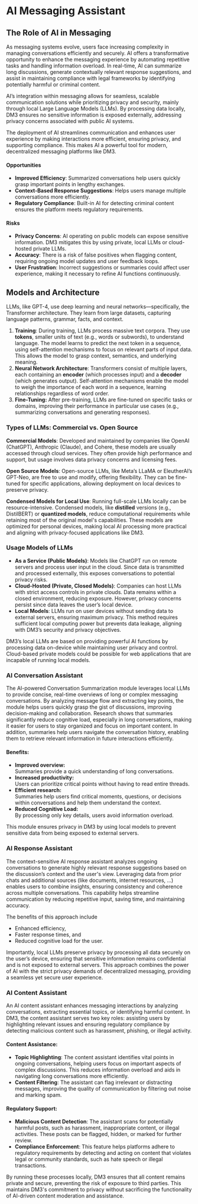 # AI Messaging Assistant

## The Role of AI in Messaging

As messaging systems evolve, users face increasing complexity in managing conversations efficiently and securely. AI offers a transformative opportunity to enhance the messaging experience by automating repetitive tasks and handling information overload. In real-time, AI can summarize long discussions, generate contextually relevant response suggestions, and assist in maintaining compliance with legal frameworks by identifying potentially harmful or criminal content.

AI’s integration within messaging allows for seamless, scalable communication solutions while prioritizing privacy and security, mainly through local Large Language Models (LLMs). By processing data locally, DM3 ensures no sensitive information is exposed externally, addressing privacy concerns associated with public AI systems.

The deployment of AI streamlines communication and enhances user experience by making interactions more efficient, ensuring privacy, and supporting compliance. This makes AI a powerful tool for modern, decentralized messaging platforms like DM3.

#### Opportunities

* **Improved Efficiency**: Summarized conversations help users quickly grasp important points in lengthy exchanges.
* **Context-Based Response Suggestions**: Helps users manage multiple conversations more efficiently.
* **Regulatory Compliance**: Built-in AI for detecting criminal content ensures the platform meets regulatory requirements.

#### Risks

* **Privacy Concerns**: AI operating on public models can expose sensitive information. DM3 mitigates this by using private, local LLMs or cloud-hosted private LLMs.
* **Accuracy**: There is a risk of false positives when flagging content, requiring ongoing model updates and user feedback loops.
* **User Frustration**: Incorrect suggestions or summaries could affect user experience, making it necessary to refine AI functions continuously.

## Models and Architecture

LLMs, like GPT-4, use deep learning and neural networks—specifically, the Transformer architecture. They learn from large datasets, capturing language patterns, grammar, facts, and context.

1. **Training**: During training, LLMs process massive text corpora. They use **tokens**, smaller units of text (e.g., words or subwords), to understand language. The model learns to predict the next token in a sequence, using self-attention mechanisms to focus on relevant parts of input data. This allows the model to grasp context, semantics, and underlying meaning.
2. **Neural Network Architecture**: Transformers consist of multiple layers, each containing an **encoder** (which processes input) and a **decoder** (which generates output). Self-attention mechanisms enable the model to weigh the importance of each word in a sequence, learning relationships regardless of word order.
3. **Fine-Tuning:** After pre-training, LLMs are fine-tuned on specific tasks or domains, improving their performance in particular use cases (e.g., summarizing conversations and generating responses).

### Types of LLMs: Commercial vs. Open Source

**Commercial Models**: Developed and maintained by companies like OpenAI (ChatGPT), Anthropic (Claude), and Cohere, these models are usually accessed through cloud services. They often provide high performance and support, but usage involves data privacy concerns and licensing fees.

**Open Source Models**: Open-source LLMs, like Meta’s LLaMA or EleutherAI’s GPT-Neo, are free to use and modify, offering flexibility. They can be fine-tuned for specific applications, allowing deployment on local devices to preserve privacy.

**Condensed Models for Local Use**: Running full-scale LLMs locally can be resource-intensive. Condensed models, like **distilled** versions (e.g., DistilBERT) or **quantized models**, reduce computational requirements while retaining most of the original model's capabilities. These models are optimized for personal devices, making local AI processing more practical and aligning with privacy-focused applications like DM3.

### Usage Models of LLMs

* **As a Service (Public Models)**: Models like ChatGPT run on remote servers and process user input in the cloud. Since data is transmitted and processed externally, this exposes conversations to potential privacy risks.
* **Cloud-Hosted (Private, Closed Models)**: Companies can host LLMs with strict access controls in private clouds. Data remains within a closed environment, reducing exposure. However, privacy concerns persist since data leaves the user’s local device.
* **Local Models**: LLMs run on user devices without sending data to external servers, ensuring maximum privacy. This method requires sufficient local computing power but prevents data leakage, aligning with DM3’s security and privacy objectives.

DM3’s local LLMs are based on providing powerful AI functions by processing data on-device while maintaining user privacy and control. Cloud-based private models could be possible for web applications that are incapable of running local models.

### AI Conversation Assistant

The AI-powered Conversation Summarization module leverages local LLMs to provide concise, real-time overviews of long or complex messaging conversations. By analyzing message flow and extracting key points, the module helps users quickly grasp the gist of discussions, improving decision-making and collaboration. Research shows that summaries significantly reduce cognitive load, especially in long conversations, making it easier for users to stay organized and focus on important content. In addition, summaries help users navigate the conversation history, enabling them to retrieve relevant information in future interactions efficiently.

#### Benefits:

* **Improved overview:**\
  Summaries provide a quick understanding of long conversations.&#x20;
* **Increased productivity:**\
  Users can prioritize critical points without having to read entire threads.&#x20;
* **Efficient research:**\
  Summaries help users find critical moments, questions, or decisions within conversations and help them understand the context.&#x20;
* **Reduced Cognitive Load:**\
  By processing only key details, users avoid information overload.&#x20;

This module ensures privacy in DM3 by using local models to prevent sensitive data from being exposed to external servers.

### AI Response Assistant

The context-sensitive AI response assistant analyzes ongoing conversations to generate highly relevant response suggestions based on the discussion’s context and the user's view. Leveraging data from prior chats and additional sources (like documents, internet resources, ...) enables users to combine insights, ensuring consistency and coherence across multiple conversations. This capability helps streamline communication by reducing repetitive input, saving time, and maintaining accuracy.

The benefits of this approach include&#x20;

* Enhanced efficiency,&#x20;
* Faster response times, and&#x20;
* Reduced cognitive load for the user.

Importantly, local LLMs preserve privacy by processing all data securely on the user’s device, ensuring that sensitive information remains confidential and is not exposed to external servers. This approach combines the power of AI with the strict privacy demands of decentralized messaging, providing a seamless yet secure user experience.

### AI Content Assistant

An AI content assistant enhances messaging interactions by analyzing conversations, extracting essential topics, or identifying harmful content. In DM3, the content assistant serves two key roles: assisting users by highlighting relevant issues and ensuring regulatory compliance by detecting malicious content such as harassment, phishing, or illegal activity.

#### **Content Assistance:**

* **Topic Highlighting**: The content assistant identifies vital points in ongoing conversations, helping users focus on important aspects of complex discussions. This reduces information overload and aids in navigating long conversations more efficiently.
* **Content Filtering**: The assistant can flag irrelevant or distracting messages, improving the quality of communication by filtering out noise and marking spam.

#### **Regulatory Support:**

* **Malicious Content Detection**: The assistant scans for potentially harmful posts, such as harassment, inappropriate content, or illegal activities. These posts can be flagged, hidden, or marked for further review.
* **Compliance Enforcement**: This feature helps platforms adhere to regulatory requirements by detecting and acting on content that violates legal or community standards, such as hate speech or illegal transactions.

By running these processes locally, DM3 ensures that all content remains private and secure, preventing the risk of exposure to third parties. This maintains DM3's commitment to privacy without sacrificing the functionality of AI-driven content moderation and assistance.

